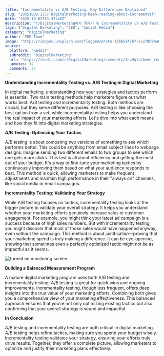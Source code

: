 ```yaml
---
title: "Incrementality vs A/B Testing: Key Differences Explained"
slug: "20251002-1337-DigitalMarketing-been-reading-about-incremental"
date: "2025-10-02T13:37:45Z"
description: "r/DigitalMarketing에서 화제가 된 Incrementality vs A/B Testing: Key Differences Explained에 대한 깊이 있는 분석과 인사이트"
tags: ["Digital Marketing", "SEO", "Social Media"]
category: "DigitalMarketing"
author: "EDM Team"
image: "https://images.unsplash.com/flagged/photo-1556514767-5c270b96a005?crop=entropy&cs=tinysrgb&fit=max&fm=jpg&ixid=M3w3OTU0NDF8MHwxfHNlYXJjaHwyM3x8ZGlnaXRhbCUyMG1hcmtldGluZ3xlbnwxfDB8fHwxNzU5NDEyMjQxfDA&ixlib=rb-4.1.0&q=80&w=1080"
source:
  platform: "Reddit"
  subreddit: "DigitalMarketing"
  url: "https://reddit.com/r/DigitalMarketing/comments/1nv9qlb/been_reading_about_incrementality_testing_vs_ab/"
  upvotes: 12
  comments: 27
---
```


**Understanding Incrementality Testing vs. A/B Testing in Digital Marketing**

In digital marketing, understanding how your strategies and tactics perform is essential. Two main testing methods help marketers figure out what works best: A/B testing and incrementality testing. Both methods are crucial, but they serve different purposes. A/B testing is like choosing the best option from a set, while incrementality testing helps you understand the real impact of your marketing efforts. Let's dive into what each means and how they fit into digital marketing strategies.

**A/B Testing: Optimizing Your Tactics**

A/B testing is about comparing two versions of something to see which performs better. This could be anything from email subject lines to webpage designs. Imagine sending two different emails to two groups to see which one gets more clicks. This test is all about efficiency and getting the most out of your budget. It's a way to fine-tune your marketing tactics by continuously improving them based on what your audience responds to best. This method is quick, allowing marketers to make frequent adjustments and maintain high performance in their "always on" channels, like social media or email campaigns.

**Incrementality Testing: Validating Your Strategy**

While A/B testing focuses on tactics, incrementality testing looks at the bigger picture to validate your overall strategy. It helps you understand whether your marketing efforts genuinely increase sales or customer engagement. For example, you might think your latest ad campaign is a success because of high sales numbers. But with incrementality testing, you might discover that most of those sales would have happened anyway, even without the campaign. This method is about justification—proving that your marketing spend is truly making a difference. It can be eye-opening, showing that sometimes even a perfectly optimized tactic might not be as impactful as it seems.

![turned on monitoring screen](https://images.unsplash.com/photo-1526628953301-3e589a6a8b74?crop=entropy&cs=tinysrgb&fit=max&fm=jpg&ixid=M3w3OTU0NDF8MHwxfHNlYXJjaHwxN3x8c2VvfGVufDF8MHx8fDE3NTk0MTIyNDF8MA&ixlib=rb-4.1.0&q=80&w=1080)

**Building a Balanced Measurement Program**

A mature digital marketing program uses both A/B testing and incrementality testing. A/B testing is great for quick wins and ongoing improvements. Incrementality testing, though less frequent, offers deep insights into the true value of your marketing efforts. Combining both gives you a comprehensive view of your marketing effectiveness. This balanced approach ensures that you're not only optimizing existing tactics but also confirming that your overall strategy is sound and impactful.

**In Conclusion**

A/B testing and incrementality testing are both critical in digital marketing. A/B testing helps refine tactics, making sure you spend your budget wisely. Incrementality testing validates your strategy, ensuring your efforts truly drive results. Together, they offer a complete picture, allowing marketers to optimize and justify their marketing plans effectively.
